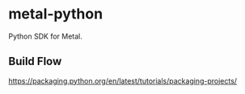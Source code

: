 # metal-python

Python SDK for Metal.

## Build Flow

https://packaging.python.org/en/latest/tutorials/packaging-projects/
